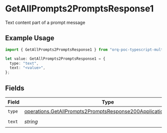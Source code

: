 # GetAllPrompts2PromptsResponse1

Text content part of a prompt message

## Example Usage

```typescript
import { GetAllPrompts2PromptsResponse1 } from "orq-poc-typescript-multi-env-version/models/operations";

let value: GetAllPrompts2PromptsResponse1 = {
  type: "text",
  text: "<value>",
};
```

## Fields

| Field                                                                                                                                            | Type                                                                                                                                             | Required                                                                                                                                         | Description                                                                                                                                      |
| ------------------------------------------------------------------------------------------------------------------------------------------------ | ------------------------------------------------------------------------------------------------------------------------------------------------ | ------------------------------------------------------------------------------------------------------------------------------------------------ | ------------------------------------------------------------------------------------------------------------------------------------------------ |
| `type`                                                                                                                                           | [operations.GetAllPrompts2PromptsResponse200ApplicationJSONType](../../models/operations/getallprompts2promptsresponse200applicationjsontype.md) | :heavy_check_mark:                                                                                                                               | N/A                                                                                                                                              |
| `text`                                                                                                                                           | *string*                                                                                                                                         | :heavy_check_mark:                                                                                                                               | N/A                                                                                                                                              |